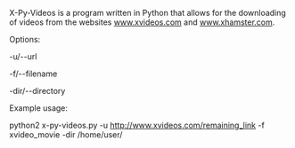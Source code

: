 X-Py-Videos is a program written in Python that allows for the downloading
of videos from the websites www.xvideos.com and www.xhamster.com.

Options:

-u/--url

-f/--filename

-dir/--directory

Example usage:

python2 x-py-videos.py -u http://www.xvideos.com/remaining_link -f xvideo_movie -dir /home/user/
